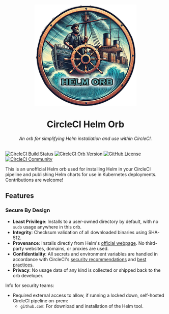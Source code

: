 <div align="center">
  <img align="center" width="320" src="assets/logos/helm-orb-logo.png" alt="Helm Orb">
  <h1>CircleCI Helm Orb</h1>
  <i>An orb for simplifying Helm installation and use within CircleCI.</i><br /><br />
</div>

[![CircleCI Build Status](https://circleci.com/gh/juburr/helm-orb.svg?style=shield "CircleCI Build Status")](https://circleci.com/gh/juburr/helm-orb) [![CircleCI Orb Version](https://badges.circleci.com/orbs/juburr/helm-orb.svg)](https://circleci.com/developer/orbs/orb/juburr/helm-orb) [![GitHub License](https://img.shields.io/badge/license-MIT-lightgrey.svg)](https://raw.githubusercontent.com/juburr/helm-orb/master/LICENSE) [![CircleCI Community](https://img.shields.io/badge/community-CircleCI%20Discuss-343434.svg)](https://discuss.circleci.com/c/ecosystem/orbs)

This is an unofficial Helm orb used for installing Helm in your CircleCI pipeline and publishing Helm charts for use in Kubernetes deployments. Contributions are welcome!

## Features
### **Secure By Design**
- **Least Privilege**: Installs to a user-owned directory by default, with no `sudo` usage anywhere in this orb.
- **Integrity**: Checksum validation of all downloaded binaries using SHA-512.
- **Provenance**: Installs directly from Helm's [official webpage](https://helm.sh/). No third-party websites, domains, or proxies are used.
- **Confidentiality**: All secrets and environment variables are handled in accordance with CircleCI's [security recommendations](https://circleci.com/docs/security-recommendations/) and [best practices](https://circleci.com/docs/orbs-best-practices/).
- **Privacy**: No usage data of any kind is collected or shipped back to the orb developer.

Info for security teams:
- Required external access to allow, if running a locked down, self-hosted CircleCI pipeline on-prem:
  - `github.com`: For download and installation of the Helm tool.
